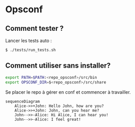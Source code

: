 # Opsconf

## Comment tester ?

Lancer les tests auto : 

```
$ ./tests/run_tests.sh
```

## Comment utiliser sans installer?

```bash
export PATH=$PATH:<repo_opsconf>/src/bin
export OPSCONF_DIR=$<repo_opsconf>/src/share
```

Se placer le repo à gérer en conf et commencer à travailler.
<div class="right">

```mermaid
sequenceDiagram
    Alice->>+John: Hello John, how are you?
    Alice->>+John: John, can you hear me?
    John-->>-Alice: Hi Alice, I can hear you!
    John-->>-Alice: I feel great!
```
</div>

